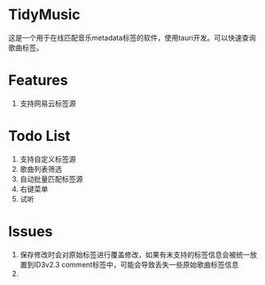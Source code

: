 # TidyMusic

这是一个用于在线匹配音乐metadata标签的软件，使用tauri开发。可以快速查询歌曲标签。

# Features
1. 支持网易云标签源

# Todo List
1. 支持自定义标签源
2. 歌曲列表筛选
3. 自动批量匹配标签源
4. 右键菜单
5. 试听

# Issues
1. 保存修改时会对原始标签进行覆盖修改，如果有未支持的标签信息会被统一放置到ID3v2.3 comment标签中，可能会导致丢失一些原始歌曲标签信息
2. 
